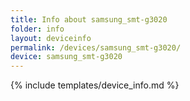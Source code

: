 ```yaml
---
title: Info about samsung_smt-g3020
folder: info
layout: deviceinfo
permalink: /devices/samsung_smt-g3020/
device: samsung_smt-g3020
---
```

{% include templates/device_info.md %}
